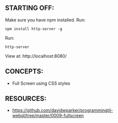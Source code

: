 ## STARTING OFF:

Make sure you have npm installed.
Run:
```
npm install http-server -g
```

Run:
```
http-server
```

View at: http://localhost:8080/

## CONCEPTS:

* Full Screen using CSS styles

## RESOURCES:

* https://github.com/davidwparker/programmingtil-webgl/tree/master/0009-fullscreen
